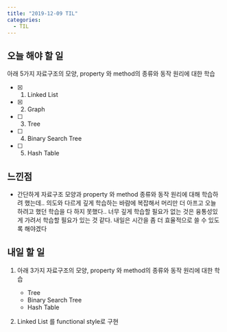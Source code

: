 ```yaml
---
title: "2019-12-09 TIL"
categories:
  - TIL
---
```


## 오늘 해야 할 일

아래 5가지 자료구조의 모양, property 와 method의 종류와 동작 원리에 대한 학습
- [x] 1. Linked List
- [x] 2. Graph
- [ ] 3. Tree
- [ ] 4. Binary Search Tree
- [ ] 5. Hash Table

## 느낀점

- 간단하게 자료구조 모양과 property 와 method 종류와 동작 원리에 대해 학습하려 했는데.. 의도와 다르게 깊게 학습하는 바람에 복잡해서 머리만 더 아프고 오늘 하려고 했던 학습을 다 하지 못했다.. 너무 깊게 학습할 필요가 없는 것은 융통성있게 가려서 학습할 필요가 있는 것 같다. 내일은 시간을 좀 더 효율적으로 쓸 수 있도록 해야겠다

## 내일 할 일

1. 아래 3가지 자료구조의 모양, property 와 method의 종류와 동작 원리에 대한 학습
    - Tree
    - Binary Search Tree
    - Hash Table
  
2. Linked List 를 functional style로 구현


